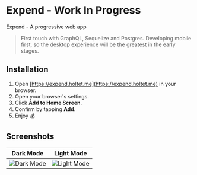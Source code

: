 # Expend - Work In Progress
Expend - A progressive web app

> First touch with GraphQL, Sequelize and Postgres. Developing mobile first, so the desktop experience will be the greatest in the early stages.

## Installation
1. Open [https://expend.holtet.me](https://expend.holtet.me) in your browser.
2. Open your browser's settings.
3. Click __Add to Home Screen__.
4. Confirm by tapping __Add__. 
5. Enjoy 💰

## Screenshots
|                   Dark Mode                   |                   Light Mode                   |
| :-------------------------------------------: | :--------------------------------------------: |
| ![Dark Mode](https://i.imgur.com/SEahJMW.png) | ![Light Mode](https://i.imgur.com/YNS1IdB.png) |
